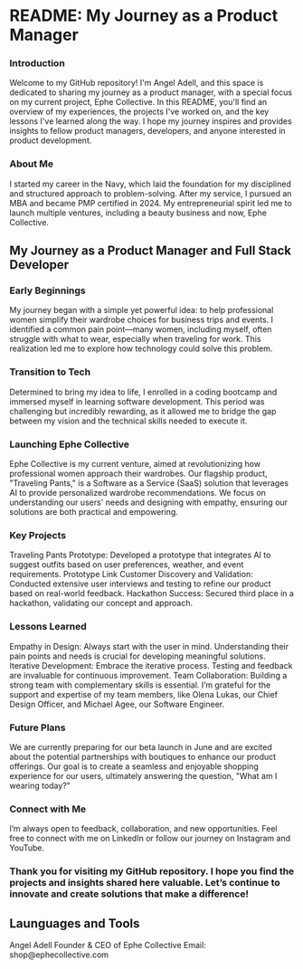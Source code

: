 
<h1>README: My Journey as a Product Manager</h1>

<h3>Introduction</h3>
<p>Welcome to my GitHub repository! I'm Angel Adell, and this space is dedicated to sharing my journey as a product manager, with a special focus on my current project, Ephe Collective. In this README, you'll find an overview of my experiences, the projects I've worked on, and the key lessons I've learned along the way. I hope my journey inspires and provides insights to fellow product managers, developers, and anyone interested in product development.</p>

<h3>About Me</h3>
<p>I started my career in the Navy, which laid the foundation for my disciplined and structured approach to problem-solving. After my service, I pursued an MBA and became PMP certified in 2024. My entrepreneurial spirit led me to launch multiple ventures, including a beauty business and now, Ephe Collective.</p>

<h2>My Journey as a Product Manager and Full Stack Developer</h2>

<h3>Early Beginnings</h3>
<p>My journey began with a simple yet powerful idea: to help professional women simplify their wardrobe choices for business trips and events. I identified a common pain point—many women, including myself, often struggle with what to wear, especially when traveling for work. This realization led me to explore how technology could solve this problem.</p>

<h3>Transition to Tech</h3>
<p>Determined to bring my idea to life, I enrolled in a coding bootcamp and immersed myself in learning software development. This period was challenging but incredibly rewarding, as it allowed me to bridge the gap between my vision and the technical skills needed to execute it.</p>

<h3>Launching Ephe Collective</h3>
<p>Ephe Collective is my current venture, aimed at revolutionizing how professional women approach their wardrobes. Our flagship product, "Traveling Pants," is a Software as a Service (SaaS) solution that leverages AI to provide personalized wardrobe recommendations. We focus on understanding our users' needs and designing with empathy, ensuring our solutions are both practical and empowering.</p>

<h3>Key Projects</h3>
<p>Traveling Pants Prototype: Developed a prototype that integrates AI to suggest outfits based on user preferences, weather, and event requirements. Prototype Link
Customer Discovery and Validation: Conducted extensive user interviews and testing to refine our product based on real-world feedback.
Hackathon Success: Secured third place in a hackathon, validating our concept and approach.</p>

<h3>Lessons Learned</h3>
<p>Empathy in Design: Always start with the user in mind. Understanding their pain points and needs is crucial for developing meaningful solutions.
Iterative Development: Embrace the iterative process. Testing and feedback are invaluable for continuous improvement.
Team Collaboration: Building a strong team with complementary skills is essential. I’m grateful for the support and expertise of my team members, like Olena Lukas, our Chief Design Officer, and Michael Agee, our Software Engineer.</p>

<h3>Future Plans</h3>
<p>We are currently preparing for our beta launch in June and are excited about the potential partnerships with boutiques to enhance our product offerings. Our goal is to create a seamless and enjoyable shopping experience for our users, ultimately answering the question, "What am I wearing today?"</p>

<h3>Connect with Me</h3>
<p>I’m always open to feedback, collaboration, and new opportunities. Feel free to connect with me on LinkedIn or follow our journey on Instagram and YouTube.</p>

<h3>Thank you for visiting my GitHub repository. I hope you find the projects and insights shared here valuable. Let’s continue to innovate and create solutions that make a difference!</h3>

<h2>Launguages and Tools</h2>


<p>Angel Adell
Founder & CEO of Ephe Collective
Email: shop@ephecollective.com</p>
